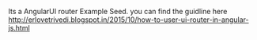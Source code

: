 Its a AngularUI router Example Seed.
you can find the guidline here 
http://erlovetrivedi.blogspot.in/2015/10/how-to-user-ui-router-in-angular-js.html
